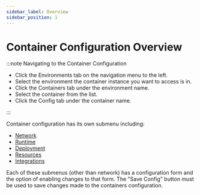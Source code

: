 ```yaml
---
sidebar_label: Overview
sidebar_position: 1
---
```


# Container Configuration Overview

:::note Navigating to the Container Configuration

- Click the Environments tab on the navigation menu to the left.
- Select the environment the container instance you want to access is in.
- Click the Containers tab under the environment name.
- Select the container from the list.
- Click the Config tab under the container name.

:::

Container configuration has its own submenu including:

- [Network](/docs/containers/configuration/networking)
- [Runtime](/docs/containers/configuration/runtime)
- [Deployment](/docs/containers/configuration/deployment)
- [Resources](/docs/containers/configuration/resources)
- [Integrations](/docs/containers/configuration/integrations)

Each of these submenus (other than network) has a configuration form and the option of enabling changes to that form. The "Save Config" button must be used to save changes made to the containers configuration.
